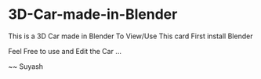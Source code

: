 # 3D-Car-made-in-Blender

This is a 3D Car made in Blender
To View/Use This card First install Blender

Feel Free to use and Edit the Car ...

~~ Suyash
